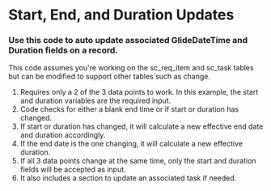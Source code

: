 # Start, End, and Duration Updates
### Use this code to auto update associated GlideDateTime and Duration fields on a record.

This code assumes you're working on the sc_req_item and sc_task tables but can be modified to support other tables such as change.
1. Requires only a 2 of the 3 data points to work.  In this example, the start and duration variables are the required input.
2. Code checks for either a blank end time or if start or duration has changed. 
3. If start or duration has changed, it will calculate a new effective end date and duration accordingly.
4. If the end date is the one changing, it will calculate a new effective duration.
5. If all 3 data points change at the same time, only the start and duration fields will be accepted as input.  
6. It also includes a section to update an associated task if needed.
